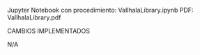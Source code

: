 Jupyter Notebook con procedimiento: VallhalaLibrary.ipynb
PDF: VallhalaLibrary.pdf

CAMBIOS IMPLEMENTADOS

N/A
